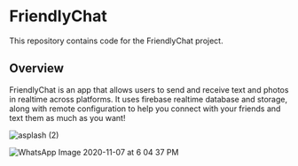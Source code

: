 # FriendlyChat

This repository contains code for the FriendlyChat project.

## Overview

FriendlyChat is an app that allows users to send and receive text and photos in realtime across platforms.
It uses firebase realtime database and storage, along with remote configuration to help you connect with your friends and text them as much as you want!

![asplash (2)](https://user-images.githubusercontent.com/57047418/98444522-3a436780-2123-11eb-95b6-37ac8eda3fcc.JPG)

![WhatsApp Image 2020-11-07 at 6 04 37 PM](https://user-images.githubusercontent.com/57047418/98444639-db322280-2123-11eb-957a-731f06eff1fc.jpeg)
